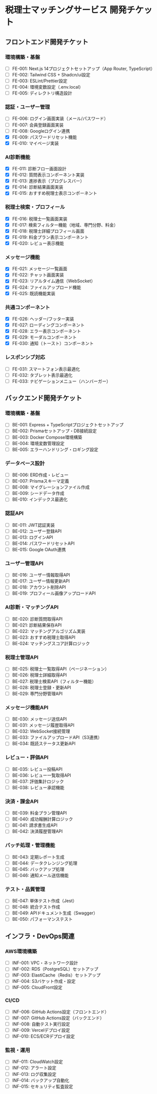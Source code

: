 # 税理士マッチングサービス 開発チケット

## フロントエンド開発チケット

### 環境構築・基盤
- [ ] FE-001: Next.js 14プロジェクトセットアップ（App Router, TypeScript）
- [ ] FE-002: Tailwind CSS + Shadcn/ui設定
- [ ] FE-003: ESLint/Prettier設定
- [ ] FE-004: 環境変数設定（.env.local）
- [ ] FE-005: ディレクトリ構造設計

### 認証・ユーザー管理
- [ ] FE-006: ログイン画面実装（メール/パスワード）
- [ ] FE-007: 会員登録画面実装
- [ ] FE-008: Googleログイン連携
- [x] FE-009: パスワードリセット機能
- [x] FE-010: マイページ実装

### AI診断機能
- [x] FE-011: 診断フロー画面設計
- [x] FE-012: 質問表示コンポーネント実装
- [x] FE-013: 進捗表示（プログレスバー）
- [x] FE-014: 診断結果画面実装
- [x] FE-015: おすすめ税理士表示コンポーネント

### 税理士検索・プロフィール
- [x] FE-016: 税理士一覧画面実装
- [x] FE-017: 検索フィルター機能（地域、専門分野、料金）
- [x] FE-018: 税理士詳細プロフィール画面
- [x] FE-019: 料金プラン表示コンポーネント
- [x] FE-020: レビュー表示機能

### メッセージ機能
- [x] FE-021: メッセージ一覧画面
- [x] FE-022: チャット画面実装
- [x] FE-023: リアルタイム通信（WebSocket）
- [x] FE-024: ファイルアップロード機能
- [x] FE-025: 既読機能実装

### 共通コンポーネント
- [x] FE-026: ヘッダー/フッター実装
- [x] FE-027: ローディングコンポーネント
- [x] FE-028: エラー表示コンポーネント
- [x] FE-029: モーダルコンポーネント
- [x] FE-030: 通知（トースト）コンポーネント

### レスポンシブ対応
- [ ] FE-031: スマートフォン表示最適化
- [ ] FE-032: タブレット表示最適化
- [ ] FE-033: ナビゲーションメニュー（ハンバーガー）

## バックエンド開発チケット

### 環境構築・基盤
- [ ] BE-001: Express + TypeScriptプロジェクトセットアップ
- [ ] BE-002: Prismaセットアップ・DB接続設定
- [ ] BE-003: Docker Compose環境構築
- [ ] BE-004: 環境変数管理設定
- [ ] BE-005: エラーハンドリング・ロギング設定

### データベース設計
- [ ] BE-006: ERD作成・レビュー
- [ ] BE-007: Prismaスキーマ定義
- [ ] BE-008: マイグレーションファイル作成
- [ ] BE-009: シードデータ作成
- [ ] BE-010: インデックス最適化

### 認証API
- [ ] BE-011: JWT認証実装
- [ ] BE-012: ユーザー登録API
- [ ] BE-013: ログインAPI
- [ ] BE-014: パスワードリセットAPI
- [ ] BE-015: Google OAuth連携

### ユーザー管理API
- [ ] BE-016: ユーザー情報取得API
- [ ] BE-017: ユーザー情報更新API
- [ ] BE-018: アカウント削除API
- [ ] BE-019: プロフィール画像アップロードAPI

### AI診断・マッチングAPI
- [ ] BE-020: 診断質問取得API
- [ ] BE-021: 診断結果保存API
- [ ] BE-022: マッチングアルゴリズム実装
- [ ] BE-023: おすすめ税理士取得API
- [ ] BE-024: マッチングスコア計算ロジック

### 税理士管理API
- [ ] BE-025: 税理士一覧取得API（ページネーション）
- [ ] BE-026: 税理士詳細取得API
- [ ] BE-027: 税理士検索API（フィルター機能）
- [ ] BE-028: 税理士登録・更新API
- [ ] BE-029: 専門分野管理API

### メッセージ機能API
- [ ] BE-030: メッセージ送信API
- [ ] BE-031: メッセージ履歴取得API
- [ ] BE-032: WebSocket接続管理
- [ ] BE-033: ファイルアップロードAPI（S3連携）
- [ ] BE-034: 既読ステータス更新API

### レビュー・評価API
- [ ] BE-035: レビュー投稿API
- [ ] BE-036: レビュー一覧取得API
- [ ] BE-037: 評価集計ロジック
- [ ] BE-038: レビュー承認機能

### 決済・課金API
- [ ] BE-039: 料金プラン管理API
- [ ] BE-040: 成功報酬計算ロジック
- [ ] BE-041: 請求書生成API
- [ ] BE-042: 決済履歴管理API

### バッチ処理・管理機能
- [ ] BE-043: 定期レポート生成
- [ ] BE-044: データクレンジング処理
- [ ] BE-045: バックアップ処理
- [ ] BE-046: 通知メール送信機能

### テスト・品質管理
- [ ] BE-047: 単体テスト作成（Jest）
- [ ] BE-048: 統合テスト作成
- [ ] BE-049: APIドキュメント生成（Swagger）
- [ ] BE-050: パフォーマンステスト

## インフラ・DevOps関連

### AWS環境構築
- [ ] INF-001: VPC・ネットワーク設計
- [ ] INF-002: RDS（PostgreSQL）セットアップ
- [ ] INF-003: ElastiCache（Redis）セットアップ
- [ ] INF-004: S3バケット作成・設定
- [ ] INF-005: CloudFront設定

### CI/CD
- [ ] INF-006: GitHub Actions設定（フロントエンド）
- [ ] INF-007: GitHub Actions設定（バックエンド）
- [ ] INF-008: 自動テスト実行設定
- [ ] INF-009: Vercelデプロイ設定
- [ ] INF-010: ECS/ECRデプロイ設定

### 監視・運用
- [ ] INF-011: CloudWatch設定
- [ ] INF-012: アラート設定
- [ ] INF-013: ログ収集設定
- [ ] INF-014: バックアップ自動化
- [ ] INF-015: セキュリティ監査設定